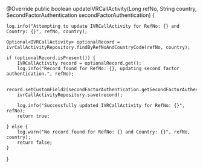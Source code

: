 @Override
public boolean updateIVRCallActivity(Long refNo, String country, SecondFactorAuthentication secondFactorAuthentication) {

    log.info("Attempting to update IVRCallActivity for RefNo: {} and Country: {}", refNo, country);

    Optional<IVRCallActivity> optionalRecord = ivrCallActivityRepository.findByRefNoAndCountryCode(refNo, country);

    if (optionalRecord.isPresent()) {
        IVRCallActivity record = optionalRecord.get();
        log.info("Record found for RefNo: {}, updating second factor authentication.", refNo);

        record.setCustomField2(secondFactorAuthentication.getSecondFactorAuthentication());
        ivrCallActivityRepository.save(record);

        log.info("Successfully updated IVRCallActivity for RefNo: {}", refNo);
        return true;

    } else {
        log.warn("No record found for RefNo: {} and Country: {}", refNo, country);
        return false;
    }
}
